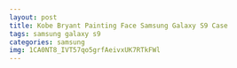 ```yaml
---
layout: post
title: Kobe Bryant Painting Face Samsung Galaxy S9 Case
tags: samsung galaxy s9
categories: samsung
img: 1CA0NT8_IVT57qo5grfAeivxUK7RTkFWl
---
```

